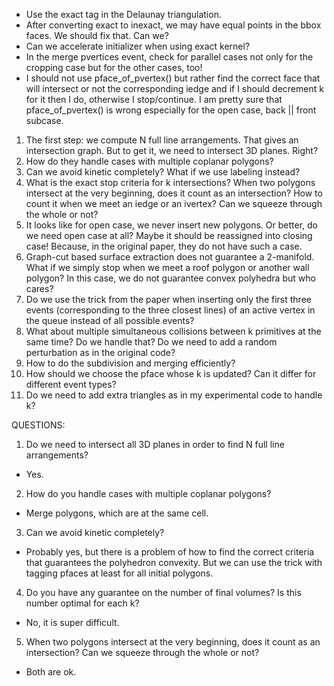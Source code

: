 * Use the exact tag in the Delaunay triangulation.
* After converting exact to inexact, we may have equal points in the bbox faces. We should fix that. Can we?
* Can we accelerate initializer when using exact kernel?
* In the merge pvertices event, check for parallel cases not only for the cropping case but for the other cases, too!
* I should not use pface_of_pvertex() but rather find the correct face that will intersect or not the corresponding iedge and if I should decrement k for it then I do, otherwise I stop/continue. I am pretty sure that pface_of_pvertex() is wrong especially for the open case, back || front subcase.


1. The first step: we compute N full line arrangements. That gives an intersection graph. But to get it, we need to intersect 3D planes. Right?
2. How do they handle cases with multiple coplanar polygons?
3. Can we avoid kinetic completely? What if we use labeling instead?
4. What is the exact stop criteria for k intersections? When two polygons intersect at the very beginning, does it count as an intersection? How to count it when we meet an iedge or an ivertex? Can we squeeze through the whole or not?
5. It looks like for open case, we never insert new polygons. Or better, do we need open case at all? Maybe it should be reassigned into closing case! Because, in the original paper, they do not have such a case.
6. Graph-cut based surface extraction does not guarantee a 2-manifold. What if we simply stop when we meet a roof polygon or another wall polygon? In this case, we do not guarantee convex polyhedra but who cares?
7. Do we use the trick from the paper when inserting only the first three events (corresponding to the three closest lines) of an active vertex in the queue instead of all possible events?
8. What about multiple simultaneous collisions between k primitives at the same time? Do we handle that? Do we need to add a random perturbation as in the original code?
9. How to do the subdivision and merging efficiently?
10. How should we choose the pface whose k is updated? Can it differ for different event types?
11. Do we need to add extra triangles as in my experimental code to handle k?


QUESTIONS:
1. Do we need to intersect all 3D planes in order to find N full line arrangements?
- Yes.

2. How do you handle cases with multiple coplanar polygons?
- Merge polygons, which are at the same cell.

3. Can we avoid kinetic completely?
- Probably yes, but there is a problem of how to find the correct criteria that guarantees the polyhedron convexity. But we can use the trick with tagging pfaces at least for all initial polygons.

4. Do you have any guarantee on the number of final volumes? Is this number optimal for each k?
- No, it is super difficult.

5. When two polygons intersect at the very beginning, does it count as an intersection? Can we squeeze through the whole or not?
- Both are ok.
